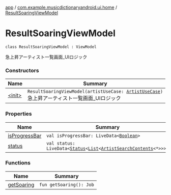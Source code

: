 [app](../../index.md) / [com.example.musicdictionaryandroid.ui.home](../index.md) / [ResultSoaringViewModel](./index.md)

# ResultSoaringViewModel

`class ResultSoaringViewModel : ViewModel`

急上昇アーティスト一覧画面_UIロジック

### Constructors

| Name | Summary |
|---|---|
| [&lt;init&gt;](-init-.md) | `ResultSoaringViewModel(artistUseCase: `[`ArtistUseCase`](../../com.example.musicdictionaryandroid.domain.usecase/-artist-use-case/index.md)`)`<br>急上昇アーティスト一覧画面_UIロジック |

### Properties

| Name | Summary |
|---|---|
| [isProgressBar](is-progress-bar.md) | `val isProgressBar: LiveData<`[`Boolean`](https://kotlinlang.org/api/latest/jvm/stdlib/kotlin/-boolean/index.html)`>` |
| [status](status.md) | `val status: LiveData<`[`Status`](../../com.example.musicdictionaryandroid.ui.util/-status/index.md)`<`[`List`](https://kotlinlang.org/api/latest/jvm/stdlib/kotlin.collections/-list/index.html)`<`[`ArtistSearchContents`](../../com.example.musicdictionaryandroid.domain.model.value/-artist-search-contents/index.md)`<*>>>>` |

### Functions

| Name | Summary |
|---|---|
| [getSoaring](get-soaring.md) | `fun getSoaring(): Job` |
